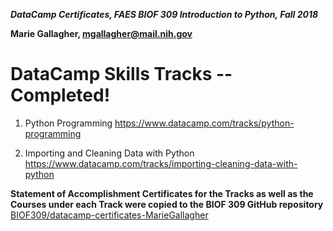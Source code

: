 ***DataCamp Certificates, FAES BIOF 309 Introduction to Python, Fall 2018***

**Marie Gallagher, mgallagher@mail.nih.gov**

# DataCamp Skills Tracks -- Completed!

1.  Python Programming https://www.datacamp.com/tracks/python-programming

2.  Importing and Cleaning Data with Python https://www.datacamp.com/tracks/importing-cleaning-data-with-python

**Statement of Accomplishment Certificates for the Tracks as well as the Courses under each Track were copied to the BIOF 309 GitHub repository** 
[BIOF309/datacamp-certificates-MarieGallagher](https://github.com/BIOF309/datacamp-certificates-MarieGallagher)

